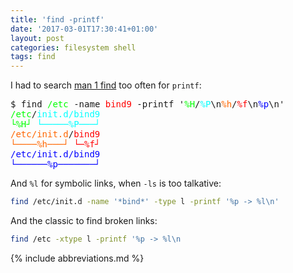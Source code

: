 ```yaml
---
title: 'find -printf'
date: '2017-03-01T17:30:41+01:00'
layout: post
categories: filesystem shell
tags: find
---
```


I had to search [man 1 find](man:find(1)) too often for `printf`:

<pre style="font-family:monospace">$ find <span style="color: #00ff00">/etc</span> -name <span style="color: #ff0000">bind9</span> -printf '<span style="color: #00ff00">%H</span>/<span style="color: #00ffff">%P</span>\n<span style="color: #ff6600">%h</span>/<span style="color: #ff0000">%f</span>\n<span style="color: #0000ff">%p</span>\n'
<span style="color: #00ff00">/etc</span>/<span style="color: #00ffff">init.d/bind9</span>
<span style="color: #00ff00">└%H┘</span> <span style="color: #00ffff">└─────%P───┘</span>
<span style="color: #ff6600">/etc/init.d</span>/<span style="color: #ff0000">bind9</span>
<span style="color: #ff6600">└────%h───┘</span> <span style="color: #ff0000">└─%f┘</span>
<span style="color: #0000ff">/etc/init.d/bind9</span>
<span style="color: #0000ff">└──────%p───────┘</span>
</pre>

And `%l` for symbolic links, when `-ls` is too talkative:

```sh
find /etc/init.d -name '*bind*' -type l -printf '%p -> %l\n'
```

And the classic to find broken links:

```sh
find /etc -xtype l -printf '%p -> %l\n
```

{% include abbreviations.md %}
